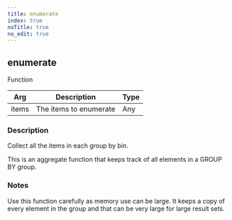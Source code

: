 ```yaml
---
title: enumerate
index: true
noTitle: true
no_edit: true
---
```




<div class="vql_item"></div>


## enumerate
<span class='vql_type label label-warning pull-right page-header'>Function</span>



<div class="vqlargs"></div>

Arg | Description | Type
----|-------------|-----
items|The items to enumerate|Any

### Description

Collect all the items in each group by bin.

This is an aggregate function that keeps track of all elements in
a GROUP BY group.

### Notes

Use this function carefully as memory use can be large. It
keeps a copy of every element in the group and that can be very
large for large result sets.


